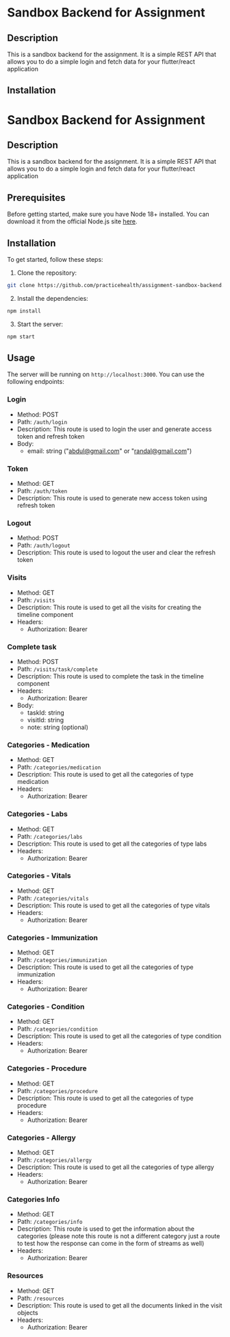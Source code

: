 # Sandbox Backend for Assignment

## Description

This is a sandbox backend for the assignment. It is a simple REST API that allows you to do a simple login and fetch data for your flutter/react application

## Installation

# Sandbox Backend for Assignment

## Description

This is a sandbox backend for the assignment. It is a simple REST API that allows you to do a simple login and fetch data for your flutter/react application

## Prerequisites

Before getting started, make sure you have Node 18+ installed. You can download it from the official Node.js site [here](https://nodejs.org).

## Installation

To get started, follow these steps:

1. Clone the repository:
```bash
git clone https://github.com/practicehealth/assignment-sandbox-backend.git
```
2. Install the dependencies:
```bash
npm install
```
3. Start the server:
```bash
npm start
```

## Usage

The server will be running on `http://localhost:3000`. You can use the following endpoints:


### Login
- Method: POST
- Path: `/auth/login`
- Description: This route is used to login the user and generate access token and refresh token
- Body:
  - email: string ("abdul@gmail.com" or "randal@gmail.com")

### Token
- Method: GET
- Path: `/auth/token`
- Description: This route is used to generate new access token using refresh token

### Logout
- Method: POST
- Path: `/auth/logout`
- Description: This route is used to logout the user and clear the refresh token

### Visits
- Method: GET
- Path: `/visits`
- Description: This route is used to get all the visits for creating the timeline component
- Headers:
  - Authorization: Bearer <accessToken>

### Complete task
- Method: POST
- Path: `/visits/task/complete`
- Description: This route is used to complete the task in the timeline component
- Headers:
  - Authorization: Bearer <accessToken>
- Body:
  - taskId: string
  - visitId: string
  - note: string (optional)

### Categories - Medication
- Method: GET
- Path: `/categories/medication`
- Description: This route is used to get all the categories of type medication
- Headers:
  - Authorization: Bearer <accessToken>

### Categories - Labs
- Method: GET
- Path: `/categories/labs`
- Description: This route is used to get all the categories of type labs
- Headers:
  - Authorization: Bearer <accessToken>

### Categories - Vitals
- Method: GET
- Path: `/categories/vitals`
- Description: This route is used to get all the categories of type vitals
- Headers:
  - Authorization: Bearer <accessToken>

### Categories - Immunization
- Method: GET
- Path: `/categories/immunization`
- Description: This route is used to get all the categories of type immunization
- Headers:
  - Authorization: Bearer <accessToken>

### Categories - Condition
- Method: GET
- Path: `/categories/condition`
- Description: This route is used to get all the categories of type condition
- Headers:
  - Authorization: Bearer <accessToken>

### Categories - Procedure
- Method: GET
- Path: `/categories/procedure`
- Description: This route is used to get all the categories of type procedure
- Headers:
  - Authorization: Bearer <accessToken>

### Categories - Allergy
- Method: GET
- Path: `/categories/allergy`
- Description: This route is used to get all the categories of type allergy
- Headers:
  - Authorization: Bearer <accessToken>

### Categories Info
- Method: GET
- Path: `/categories/info`
- Description: This route is used to get the information about the categories (please note this route is not a different category just a route to test how the response can come in the form of streams as well)
- Headers:
  - Authorization: Bearer <accessToken>

### Resources
- Method: GET
- Path: `/resources`
- Description: This route is used to get all the documents linked in the visit objects
- Headers:
  - Authorization: Bearer <accessToken>
